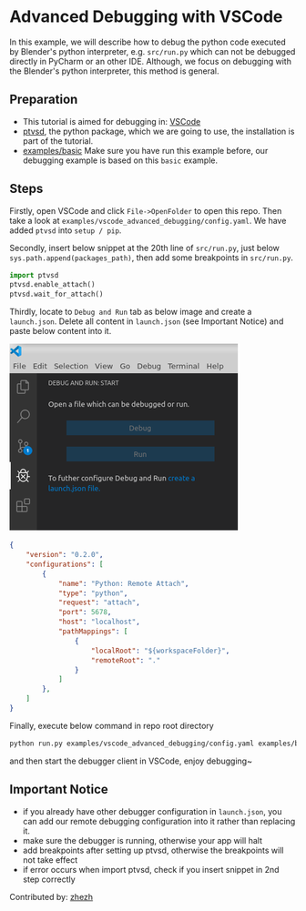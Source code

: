 # Advanced Debugging with VSCode

In this example, we will describe how to debug the python code executed by Blender's python interpreter, e.g.  `src/run.py` which can not be debugged directly in PyCharm or an other IDE. Although, we focus on debugging with the Blender's python interpreter, this method is general.

## Preparation
- This tutorial is aimed for debugging in: [VSCode](https://code.visualstudio.com/Download)
- [ptvsd](https://github.com/microsoft/ptvsd), the python package, which we are going to use, the installation is part of the tutorial.
- [examples/basic](https://github.com/DLR-RM/BlenderProc/tree/master/examples/basic) Make sure you have run this example before, our debugging example is based on this `basic` example.

## Steps
Firstly, open VSCode and click `File->OpenFolder` to open this repo. Then take a look at `examples/vscode_advanced_debugging/config.yaml`. We have added `ptvsd` into `setup / pip`.

Secondly, insert below snippet at the 20th line of `src/run.py`, just below  `sys.path.append(packages_path)`, then add some breakpoints in `src/run.py`.
```python
import ptvsd
ptvsd.enable_attach()
ptvsd.wait_for_attach()
```

Thirdly, locate to `Debug and Run` tab as below image and create a `launch.json`. Delete all content in `launch.json` (see Important Notice) and paste below content into it.

![](vscode_debug.png)

```json
{
    "version": "0.2.0",
    "configurations": [
        {
            "name": "Python: Remote Attach",
            "type": "python",
            "request": "attach",
            "port": 5678,
            "host": "localhost",
            "pathMappings": [
                {
                    "localRoot": "${workspaceFolder}",
                    "remoteRoot": "."
                }
            ]
        },
    ]
}
```

Finally, execute below command in repo root directory
```bash
python run.py examples/vscode_advanced_debugging/config.yaml examples/basic/camera_positions examples/basic/scene.obj examples/vscode_advanced_debugging/output
```
and then start the debugger client in VSCode, enjoy debugging~

## Important Notice
- if you already have other debugger configuration in `launch.json`, you can add our remote debugging configuration into it rather than replacing it.
- make sure the debugger is running, otherwise your app will halt
- add breakpoints after setting up ptvsd, otherwise the breakpoints will not take effect
- if error occurs when import ptvsd, check if you insert snippet in 2nd step correctly


Contributed by: [zhezh](https://github.com/zhezh/BlenderProc)
